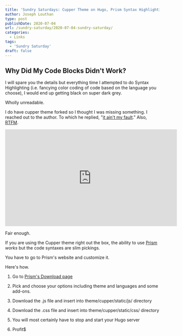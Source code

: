 ```yaml
---
title: 'Sundry Saturdays: Cupper Theme on Hugo, Prism Syntax Highlighting & You'
author: Joseph Louthan
type: post
publishDate: 2020-07-04
url: /sundry-saturday/2020-07-04-sundry-saturday/
categories:
  - Links
tags:
  - 'Sundry Saturday'
draft: false
---
```

## Why Did My Code Blocks Didn't Work?
I will spare you the details but everything time I attempted to do Syntax Highlighting (i.e. fancying color coding of code based on the language you choose), I would end up getting black on super dark grey.

Wholly unreadable.

I do have cupper theme forked so I thought I was missing something. I reached out to the author. To which he replied, "[it ain't my fault](https://github.com/zwbetz-gh/cupper-hugo-theme/issues/38)." Also, [RTFM](https://cupper-hugo-theme.netlify.app/cupper-shortcodes/#syntax-highlightin).

<iframe width="560" height="315" src="https://www.youtube.com/embed/rhFjc5dcKQI" frameborder="0" allow="accelerometer; autoplay; encrypted-media; gyroscope; picture-in-picture" allowfullscreen></iframe>

Fair enough.

If you are using the Cupper theme right out the box, the ability to use [Prism](https://prismjs.com/) *works* but the code syntaxes are slim pickings.

You have to go to Prism's website and customize it.

Here's how.

1.  Go to [Prism's Download page](https://prismjs.com/download.html#themes=prism-tomorrow&languages=markup+css+clike+javascript)

2. Pick and choose your options including theme and languages and some add-ons.
3. Download the .js file and insert into theme/cupper/static/js/ directory
4. Download the .css file and insert into theme/cupper/static/css/ directory
5. You will most certainly have to stop and start your Hugo server
6. Profit$